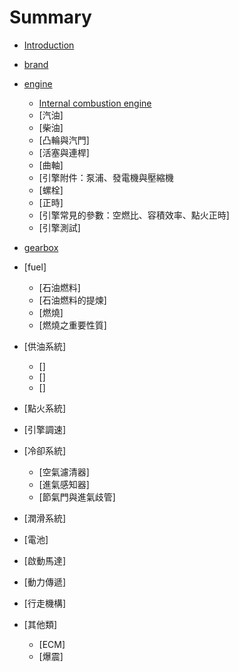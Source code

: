 # Summary

* [Introduction](README.md)
* [brand](brand.md)
* [engine](engine.md)
	* [Internal combustion engine](internal_combustion_engine.md)
	* [汽油]
	* [柴油]
	* [凸輪與汽門]
	* [活塞與連桿]
	* [曲軸]
	* [引擎附件：泵浦、發電機與壓縮機
	* [螺栓]
	* [正時]
	* [引擎常見的參數：空燃比、容積效率、點火正時]
	* [引擎測試]
* [gearbox](gearbox.md)
* [fuel] 
	* [石油燃料] 
	* [石油燃料的提煉] 
	* [燃燒] 
	* [燃燒之重要性質] 
* [供油系統]
	* []
	* []
	* []
* [點火系統]
* [引擎調速]
* [冷卻系統]
	* [空氣濾清器]
	* [進氣感知器]
	* [節氣門與進氣歧管]

* [潤滑系統]

* [電池] 

* [啟動馬達]


* [動力傳遞]
 
* [行走機構] 
 
* [其他類] 
	* [ECM]
	* [爆震]





   


